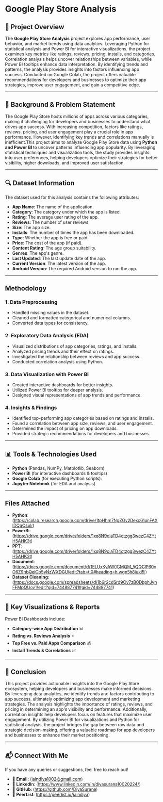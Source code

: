 # Google Play Store Analysis

## 📌 Project Overview

The **Google Play Store Analysis** project explores app performance, user behavior, and market trends using data analytics. Leveraging Python for statistical analysis and Power BI for interactive visualizations, the project examines key metrics like ratings, reviews, pricing, installs, and categories. Correlation analysis helps uncover relationships between variables, while Power BI tooltips enhance data interpretation. By identifying trends and patterns, the analysis provides insights into factors influencing app success. Conducted on Google Colab, the project offers valuable recommendations for developers and businesses to optimize their app strategies, improve user engagement, and gain a competitive edge.

---

## 🎯 Background & Problem Statement

The Google Play Store hosts millions of apps across various categories, making it challenging for developers and businesses to understand what drives app success. With increasing competition, factors like ratings, reviews, pricing, and user engagement play a crucial role in app performance. However, identifying key trends and correlations manually is inefficient.This project aims to analyze Google Play Store data using **Python and Power BI** to uncover patterns influencing app popularity. By leveraging statistical techniques and visualization tools, the study provides insights into user preferences, helping developers optimize their strategies for better visibility, higher downloads, and improved user satisfaction.

---

## 🔍 Dataset Information

The dataset used for this analysis contains the following attributes:

- **App Name**: The name of the application.
- **Category**: The category under which the app is listed.
- **Rating**: The average user rating of the app.
- **Reviews**: The number of user reviews.
- **Size**: The app size.
- **Installs**: The number of times the app has been downloaded.
- **Type**: Whether the app is free or paid.
- **Price**: The cost of the app (if paid).
- **Content Rating**: The age group suitability.
- **Genres**: The app's genre.
- **Last Updated**: The last update date of the app.
- **Current Version**: The latest version of the app.
- **Android Version**: The required Android version to run the app.

---

## Methodology

### 1. Data Preprocessing

- Handled missing values in the dataset.
- Cleaned and formatted categorical and numerical columns.
- Converted data types for consistency.

### **2. Exploratory Data Analysis (EDA)**

- Visualized distributions of app categories, ratings, and installs.
- Analyzed pricing trends and their effect on ratings.
- Investigated the relationship between reviews and app success.
- Conducted correlation analysis using Python.

### **3. Data Visualization with Power BI**

- Created interactive dashboards for better insights.
- Utilized Power BI tooltips for deeper analysis.
- Designed visual representations of app trends and performance.

### **4. Insights & Findings**

- Identified top-performing app categories based on ratings and installs.
- Found a correlation between app size, reviews, and user engagement.
- Determined the impact of pricing on app downloads.
- Provided strategic recommendations for developers and businesses.

---

## 📊 Tools & Technologies Used

- **Python** (Pandas, NumPy, Matplotlib, Seaborn) 
- **Power BI** (for interactive dashboards & tooltips)
- **Google Colab** (for executing Python scripts):
- **Jupyter Notebook** (for EDA and analysis)

---

##  Files Attached

- **Python**:(https://colab.research.google.com/drive/1tpHhm7NgZGv2Dexc61unFAXlDQgCsuIr)
- **PowerBi**:(https://drive.google.com/drive/folders/1xq8N9oiaTD4ctzgg3wezC4ZYtH5AHK3t)
- **PPT**:(https://drive.google.com/drive/folders/1xq8N9oiaTD4ctzgg3wezC4ZYtH5AHK3t)
- **Document**:(https://docs.google.com/document/d/1ELUxKyAW0GMQM_5QQClP60vO6Z9nbQeiCb5yNzWXDGU/edit?tab=t.0#heading=h.wgn5h8iuki5j)
- **Dataset Cleaning**:(https://docs.google.com/spreadsheets/d/1b6r2cdSrd9Ov7zB0DbphJynFFMpQUov1/edit?gid=744887741#gid=744887741)

---

## 📌 Key Visualizations & Reports

Power BI Dashboards include:

- **Category-wise App Distribution** 📊
- **Rating vs. Reviews Analysis** ⭐
- **Top Free vs. Paid Apps Comparison** 💰
- **Install Trends & Correlations** 📈

---

## 📝 Conclusion

This project provides actionable insights into the Google Play Store ecosystem, helping developers and businesses make informed decisions. By leveraging data analytics, we identify trends and factors contributing to app success, ultimately optimizing app development and marketing strategies. The analysis highlights the importance of ratings, reviews, and pricing in determining an app's visibility and performance. Additionally, correlation insights help developers focus on features that maximize user engagement.
By utilizing Power BI for visualizations and Python for statistical analysis, the project bridges the gap between raw data and strategic decision-making, offering a valuable roadmap for app developers and businesses to enhance their market positioning.

---

## 📬 Connect With Me

If you have any queries or suggestions, feel free to reach out!
- 📧 **Email**: (jaindiya1002@gmail.com)
- 🔗 **LinkedIn**: (https://www.linkedin.com/in/diyasurana10020224/)
- 📂 **GitHub**: (https://github.com/DiyaSurana)
- 🔗 **PeerList**: (https://peerlist.io/jaindiya)
